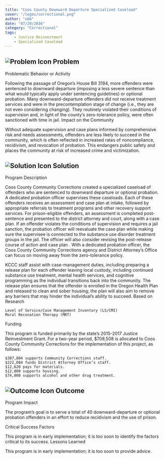 ```yaml
---
title: "Coos County Downward Departure Specialized Caseload"
cover: "/logos/correctional.png"
author: "okb"
date: "07/20/2016"
category: "Correctional"
tags:
    - Justice Reinvestment
    - Specialized Caseload 
---
```


## ![Problem Icon](https://github.com/google/material-design-icons/raw/master/alert/1x_web/ic_error_outline_black_48dp.png "Problem") Problem

Problematic Behavior or Activity

Following the passage of Oregon’s House Bill 3194, more offenders were sentenced to downward departure (imposing a less severe sentence than what would typically apply under sentencing guidelines) or optional probation. Many downward-departure offenders did not receive treatment services and were in the precontemplation stage of change (i.e., they are not even considering changing). They routinely violated their conditions of supervision and, in light of the county’s zero-tolerance policy, were often sanctioned with time in jail.
Impact on the Community

Without adequate supervision and case plans informed by comprehensive risk and needs assessments, offenders are less likely to succeed in the community, which is often reflected in increased rates of noncompliance, recidivism, and revocation of probation. This endangers public safety and places the community at risk of increased crime and victimization.

## ![Solution Icon](https://github.com/google/material-design-icons/raw/master/action/1x_web/ic_lightbulb_outline_black_48dp.png "Solution") Solution

Program Description

Coos County Community Corrections created a specialized caseload of offenders who are sentenced to downward departure or optional probation. A dedicated probation officer supervises these caseloads. Each of these offenders receives an assessment and case plan at intake, followed by appropriate referrals to treatment programs and other recovery support services. For prison-eligible offenders, an assessment is completed post-sentence and presented to the district attorney and court, along with a case plan. If an offender violates the conditions of supervision and requires a jail sanction, the probation officer will reevaluate the case plan while making sure the supervisee is connected to the substance use disorder treatment groups in the jail. The officer will also consider revising the post-release course of action and case plan . With a dedicated probation officer, the Coos County Community Corrections agency and District Attorney’s Office can focus on moving away from the zero-tolerance policy.

KCCC staff assist with case-management duties, including preparing a release plan for each offender leaving local custody, including continued substance use treatment, mental health services, and cognitive programming as the individual transitions back into the community. The release plan ensures that the offender is enrolled in the Oregon Health Plan and released to clean and sober housing; the plan will also aim to remove any barriers that may hinder the individual’s ability to succeed.
Based on Research

    Level of Service/Case Management Inventory (LS/CMI)
    Moral Reconation Therapy (MRT)

Funding

This program is funded primarily by the state’s 2015-2017 Justice Reinvestment Grant. For a two-year period, $708,508 is allocated to Coos County Community Corrections for the implementation of this project, as follows:

    $387,804 supports Community Corrections staff.
    $222,084 funds District Attorney Office’s staff.
    $12,620 pays for materials.
    $12,000 supports housing.
    $74,000 supports alcohol and other drug treatment.

## ![Outcome Icon](https://github.com/google/material-design-icons/raw/master/action/1x_web/ic_view_list_black_48dp.png "Outcome") Outcome

Program Impact

The program’s goal is to serve a total of 40 downward-departure or optional probation offenders in an effort to reduce recidivism and the use of prison.

Critical Success Factors

This program is in early implementation; it is too soon to identify the factors critical to its success.
Lessons Learned

This program is in early implementation; it is too soon to provide advice.